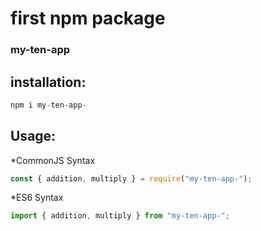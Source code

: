 # first npm package

### my-ten-app

## installation:

```js
npm i my-ten-app-
```

## Usage:

\*CommonJS Syntax

```js
const { addition, multiply } = require("my-ten-app-");
```

\*ES6 Syntax

```js
import { addition, multiply } from "my-ten-app-";
```
